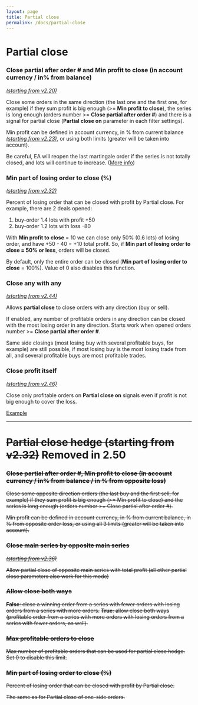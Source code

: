 ```yaml
---
layout: page
title: Partial close
permalink: /docs/partial-close
---
```


# Partial close

### Close partial after order # and Min profit to close (in account currency / in% from balance)

[*(starting from v2.20)*](/docs/versions-history#20201103-220)

Close some orders in the same direction (the last one and the first one, for example) if they sum profit is big enough (>= **Min profit to close**), the series is long enough (orders number >= **Close partial after order #**) and there is a signal for partial close (**Partial close on** parameter in each filter settings).

Min profit can be defined in account currency, in % from current balance [*(starting from v2.23)*](/docs/versions-history#20201210-223), or using both limits (greater will be taken into account).

Be careful, EA will reopen the last martingale order if the series is not totally closed, and lots will continue to increase. ([More info](https://communitypowerea.userecho.com/en/communities/1/topics/225-partial-close-of-martingale-trades-with-counter-trades-after-maximum-number-of-trades-are-reached))


### Min part of losing order to close (%)

[*(starting from v2.32)*](/docs/versions-history#20210605-232)

Percent of losing order that can be closed with profit by Partial close.
For example, there are 2 deals opened:
1. buy-order 1.4 lots with profit +50
1. buy-order 1.2 lots with loss -80

With **Min profit to close** = 10 we can close only 50% (0.6 lots) of losing order, and have +50 - 40 = +10 total profit. So, if **Min part of losing order to close = 50% or less**, orders will be closed.

By default, only the entire order can be closed (**Min part of losing order to close** = 100%). Value of 0 also disables this function.


### Close any with any

[*(starting from v2.44)*](/docs/versions-history#20220312-244)

Allows **partial close** to close orders with any direction (buy or sell).

If enabled, any number of profitable orders in any direction can be closed with the most losing order in any direction. Starts work when opened orders number >= **Close partial after order #**.

Same side closings (most losing buy with several profitable buys, for example) are still possible, if most losing buy is the most losing trade from all, and several profitable buys are most profitable trades.


### Close profit itself

[*(starting from v2.46)*](/docs/versions-history#20220428-246)

Close only profitable orders on **Partial close on** signals even if profit is not big enough to cover the loss.

[Example](https://t.me/CommunityPowerNews/12)


<hr>

# ~~Partial close hedge (starting from v2.32)~~ **Removed in 2.50**

### ~~Close partial after order #, Min profit to close (in account currency / in% from balance / in % from opposite loss)~~

~~Close some opposite direction orders (the last buy and the first sell, for example) if they sum profit is big enough (>= Min profit to close) and the series is long enough (orders number >= Close partial after order #).~~

~~Min profit can be defined in account currency, in % from current balance, in % from opposite order loss, or using all 3 limits (greater will be taken into account).~~


### ~~Close main series by opposite main series~~

~~[*(starting from v2.36)*](/docs/versions-history#20210804-236)~~

~~Allow partial close of opposite main series with total profit (all other partial close parameters also work for this mode)~~


### ~~Allow close both ways~~

~~**False**: close a winning order from a series with fewer orders with losing orders from a series with more orders.~~
~~**True**: allow close both ways (profitable order from a series with more orders with losing orders from a series with fewer orders, as well).~~


### ~~Max profitable orders to close~~

~~Max number of profitable orders that can be used for partial close hedge. Set 0 to disable this limit.~~


### ~~Min part of losing order to close (%)~~

~~Percent of losing order that can be closed with profit by Partial close.~~

~~The same as for Partial close of one-side orders.~~




